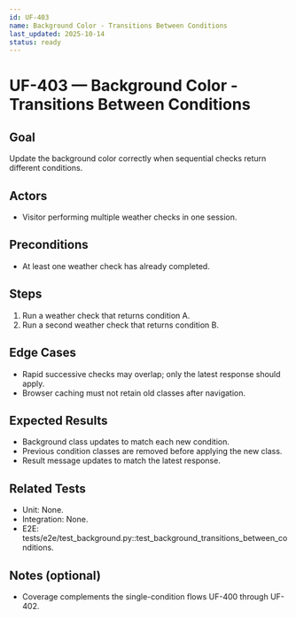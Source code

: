```yaml
---
id: UF-403
name: Background Color - Transitions Between Conditions
last_updated: 2025-10-14
status: ready
---
```


# UF-403 — Background Color - Transitions Between Conditions

## Goal
Update the background color correctly when sequential checks return different conditions.

## Actors
- Visitor performing multiple weather checks in one session.

## Preconditions
- At least one weather check has already completed.

## Steps
1. Run a weather check that returns condition A.
2. Run a second weather check that returns condition B.

## Edge Cases
- Rapid successive checks may overlap; only the latest response should apply.
- Browser caching must not retain old classes after navigation.

## Expected Results
- Background class updates to match each new condition.
- Previous condition classes are removed before applying the new class.
- Result message updates to match the latest response.

## Related Tests
- Unit: None.
- Integration: None.
- E2E: tests/e2e/test_background.py::test_background_transitions_between_conditions.

## Notes (optional)
- Coverage complements the single-condition flows UF-400 through UF-402.